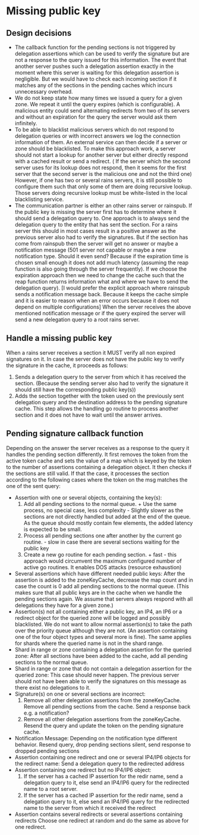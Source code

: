 # Missing public key

## Design decisions
- The callback function for the pending sections is not triggered by delegation assertions which can
  be used to verify the signature but are not a response to the query issued for this information.
  The event that another server pushes such a delegation assertion exactly in the moment where this
  server is waiting for this delegation assertion is negligible. But we would have to check each
  incoming section if it matches any of the sections in the pending caches which incurs unnecessary
  overhead.
- We do not keep state how many times we issued a query for a given zone. We repeat it until the
  query expires (which is configurable). A malicious entity could send alternating redirects from
  two of its servers and without an expiration for the query the server would ask them infinitely.
- To be able to blacklist malicious servers which do not respond to delegation queries or with
  incorrect answers we log the connection information of them. An external service can then decide
  if a server or zone should be blacklisted. To make this approach work, a server should not start a
  lookup for another server but either directly respond with a cached result or send a redirect. (
  If the server which the second server uses for its lookup does not respond, then it seems for the
  first server that the second server is the malicious one and not the third one) However, if one
  has two or several rains servers, it is still possible to configure them such that only some of
  them are doing recursive lookup. Those servers doing recursive lookup must be white-listed in the
  local blacklisting service.
- The communication partner is either an other rains server or rainspub. If the public key is
  missing the server first has to determine where it should send a delegation query to. One approach
  is to always send the delegation query to the entity that has sent the section. For a rains server
  this should in most cases result in a positive answer as the previous server also had to verify
  the signatures. But if the section has come from rainspub then the server will get no answer or
  maybe a notification message (501 server not capable or maybe a new notification type. Should it
  even send? Because if the expiration time is chosen small enough it does not add much latency
  (assuming the reap function is also going through the server frequently). If we choose the
  expiration approach then we need to change the cache such that the reap function returns
  information what and where we have to send the delegation query). [I would prefer the explicit
  approach where rainspub sends a notification message back. Because it keeps the cache simple and
  it is easier to reason when an error occurs because it does not depend on multiple configurations]
  When the server receives the above mentioned notification message or if the query expired the
  server will send a new delegation query to a root rains server.

## Handle a missing public key
When a rains server receives a section it MUST verify all non expired signatures on it. In case the
server does not have the public key to verify the signature in the cache, it proceeds as follows:
1. Sends a delegation query to the server from which it has received the section. (Because the
   sending server also had to verify the signature it should still have the corresponding public
   key(s))
2. Adds the section together with the token used on the previously sent delegation query and the
   destination address to the pending signature cache. This step allows the handling go routine to
   process another section and it does not have to wait until the answer arrives.

## Pending signature callback function
Depending on the answer the server receives as a response to the query it handles the pending
section differently. It first removes the token from the active token cache and sets the value of a
map which is keyed by the token to the number of assertions containing a delegation object. It then
checks if the sections are still valid. If that the case, it processes the section according to the
following cases where the token on the msg matches the one of the sent query:
- Assertion with one or several objects, containing the key(s):
  1. Add all pending sections to the normal queue.
    \+ Use the same process, no special case, less complexity
    \- Slightly slower as the sections are not directly handled but added at the end of the queue.
       As the queue should mostly contain few elements, the added latency is expected to be small.
  2. Process all pending sections one after another by the current go routine.
    \- slow in case there are several sections waiting for the public key
  3. Create a new go routine for each pending section.
    \+ fast
    \- this approach would circumvent the maximum configured number of active go routines. It
       enables DOS attacks (resource exhaustion)
- Several assertions which have different needed public keys:
  After the assertion is added to the zoneKeyCache, decrease the map count and in
  case the count is 0 add all pending sections to the normal queue. (This makes sure that all public
  keys are in the cache when we handle the pending sections again. We assume that servers always
  respond with all delegations they have for a given zone.)
- Assertion(s) not all containing either a public key, an IP4, an IP6 or a redirect object for the
  queried zone will be logged and possibly blacklisted. We do not want to allow normal assertion(s)
  to take the path over the priority queue although they are not. (An assertion containing one of
  the four object types and several more is fine). The same applies for shards where the queried
  name is not in the shard range.
- Shard in range or zone containing a delegation assertion for the queried zone:
  After all sections have been added to the cache, add all pending sections to the normal queue.
- Shard in range or zone that do not contain a delegation assertion for the queried zone:
  This case should never happen. The previous server should not have been able to verify the
  signatures on this message as there exist no delegations to it.
- Signature(s) on one or several sections are incorrect:
  1. Remove all other delegation assertions from the zoneKeyCache. Remove all pending sections from
     the cache. Send a response back e.g. a notification?
  2. Remove all other delegation assertions from the zoneKeyCache. Resend the query and update the
     token on the pending signature cache.
- Notification Message:
  Depending on the notification type different behavior. Resend query, drop pending sections silent,
  send response to dropped pending sections
- Assertion containing one redirect and one or several IP4/IP6 objects for the redirect name:
  Send a delegation query to the redirected address
- Assertion containing one redirect but no IP4/IP6 object:
  1. If the server has a cached IP assertion for the redir name, send a delegation query to it, else
     send an IP4/IP6 query for the redirected name to a root server.
  2. If the server has a cached IP assertion for the redir name, send a delegation query to it, else
     send an IP4/IP6 query for the redirected name to the server from which it received the redirect
- Assertion contains several redirects or several assertions containing redirects
  Choose one redirect at random and do the same as above for one redirect.
